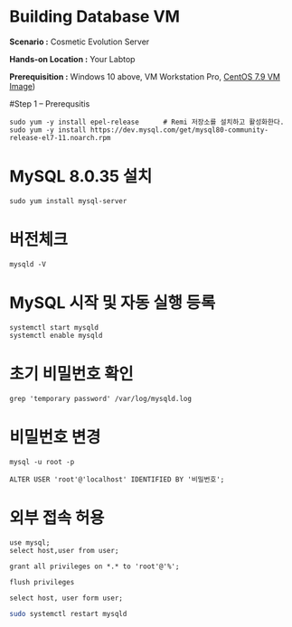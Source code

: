 # Building Database VM

  **Scenario :** Cosmetic Evolution Server

  **Hands-on Location :** Your Labtop

  **Prerequisition :** Windows 10 above, VM Workstation Pro, [CentOS 7.9 VM Image](https://github.com/scp-cloudacademy/ce-advanced/blob/main/01/02_build_vm_image.md))

#Step 1 – Prerequsitis

    sudo yum -y install epel-release      # Remi 저장소를 설치하고 활성화한다.
    sudo yum -y install https://dev.mysql.com/get/mysql80-community-release-el7-11.noarch.rpm

# MySQL 8.0.35 설치

    sudo yum install mysql-server
    
# 버전체크

    mysqld -V

# MySQL 시작 및 자동 실행 등록

    systemctl start mysqld
    systemctl enable mysqld

# 초기 비밀번호 확인

    grep 'temporary password' /var/log/mysqld.log

# 비밀번호 변경

    mysql -u root -p

```mysql
ALTER USER 'root'@'localhost' IDENTIFIED BY '비밀번호';
```

# 외부 접속 허용

```mysql
use mysql;
select host,user from user;
```

```mysql
grant all privileges on *.* to 'root'@'%';
```

```mysql
flush privileges
```

```mysql
select host, user form user;
```

```bash
sudo systemctl restart mysqld
```
